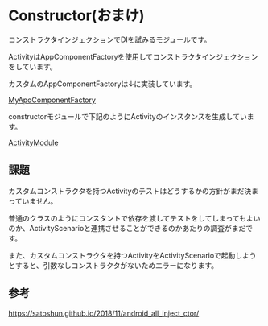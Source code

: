 # Constructor(おまけ)

コンストラクタインジェクションでDIを試みるモジュールです。

ActivityはAppComponentFactoryを使用してコンストラクタインジェクションをしています。

カスタムのAppComponentFactoryは↓に実装しています。

[MyApoComponentFactory](../app/src/main/java/tkmnzm/app/multimoduleplayground/MyApoComponentFactory.kt)

constructorモジュールで下記のようにActivityのインスタンスを生成しています。

[ActivityModule](src/main/java/tkmnzm/app/multimoduleplayground/feature/constructor/di/ActivityModule.kt)

## 課題

カスタムコンストラクタを持つActivityのテストはどうするかの方針がまだ決まっていません。

普通のクラスのようにコンスタントで依存を渡してテストをしてしまってもよいのか、ActivityScenarioと連携させることができるのかあたりの調査がまだです。

また、カスタムコンストラクタを持つActivityをActivityScenarioで起動しようとすると、引数なしコンストラクタがないためエラーになります。


## 参考

https://satoshun.github.io/2018/11/android_all_inject_ctor/